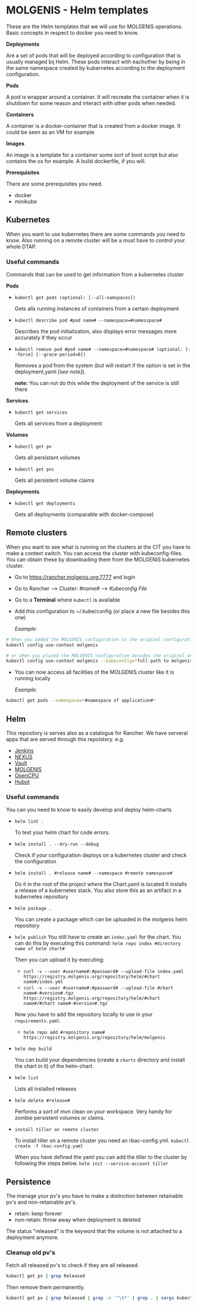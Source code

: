 # MOLGENIS - Helm templates

These are the Helm templates that we will use for MOLGENIS operations. Basic concepts in respect to docker you need to know.

**Deployments**

Are a set of pods that will be deployed according to configuration that is usually managed bij Helm. These pods interact with eachother by being in the same namespace created by kubernetes according to the deployment configuration. 

**Pods**

A pod is wrapper around a container. It will recreate the container when it is shutdown for some reason and interact with other pods when needed.

**Containers**

A container is a docker-container that is created from a docker image. It could be seen as an VM for example

**Images**

An image is a template for a container some sort of boot script but also contains the os for example. A build dockerfile, if you will.

**Prerequisites**

There are some prerequisites you need.

- docker
- minikube
 
## Kubernetes

When you want to use kubernetes there are some commands you need to know. Also running on a remote cluster will be a must have to control your whole DTAP.

### Useful commands

Commands that can be used to get information from a kubernetes cluster

**Pods**

- ```kubectl get pods (optional: [--all-namspaces])```
  
  Gets alls running instances of containers from a certain deployment

- ```kubectl describe pod #pod name# --namespace=#namesspace#```

  Describes the pod initialization, also displays error messages more accurately if they occur

- ```kubectl remove pod #pod name# --namespace=#namespace# (optional: [--force] [--grace-period=0])```

  Removes a pod from the system (but will restart if the option is set in the deployment,yaml *[see note]*). 
  
  **note:** You can not do this while the deployment of the service is still there

**Services**

- ```kubectl get services```

  Gets all services from a deployment

**Volumes**
  
- ```kubectl get pv```
  
  Gets all persistant volumes
- ```kubectl get pvc```
  
  Gets all persistent volume claims

**Deployments**

- ```kubectl get deployments```
  
  Gets all deployments (comparable with docker-compose)
    

## Remote clusters

When you want to see what is running on the clusters at the CIT you have to make a context switch.
You can access the cluster with kubeconfig-files. You can obtain these by downloading them from the 
MOLGENIS kubernetes cluster.

- Go to https://rancher.molgenis.org:7777 and login
- Go to Rancher --> Cluster: *#name#* --> *Kubeconfig File*
- Go to a **Terminal** where ```kubectl``` is available
- Add this configuration to ~/.kube/config (or place a new file besides this one)
  
  *Example*: 
```bash
# When you added the MOLGENIS configuration to the original configuration
kubectl config use-context molgenis

# or when you placed the MOLGENIS configuration besides the original one
kubectl config use-context molgenis --kubeconfig=*full path to molgenis config*
```
- You can now access all facilities of the MOLGENIS cluster like it is running locally
  
  *Example:*
```bash
kubectl get pods --namespace=*#namespace of application#*
```

## Helm

This repository is serves also as a catalogue for Rancher. We have serveral apps that are served through this repoistory. e.g.

- [Jenkins](charts/molgenis-jenkins/README.md)
- [NEXUS](charts/molgenis-nexus/README.md)
- [Vault](charts/molgenis-vault/README.md)
- [MOLGENIS](charts/molgenis/README.md)
- [OpenCPU](charts/molgenis-opencpu/README.md)
- [Hubot](chart/molgenis-hubot/README.md)

### Useful commands
You can you need to know to easily develop and deploy helm-charts

- ```helm lint .```

  To test your helm chart for code errors.

- ```helm install . --dry-run --debug```

  Check if your configuration deploys on a kubernetes cluster and check the configuration

- ```helm install . #release name# --namespace #remote namespace#```
  
  Do it in the root of the project where the Chart.yaml is located
  It installs a release of a kubernetes stack. You also store this as an artifact in a kubernetes repository
- ```helm package .```
  
  You can create a package which can be uploaded in the molgenis helm repository
  
- ```helm publish```
  You still have to create an ```index.yaml``` for the chart. You can do this by executing this command: ```helm repo index #directory name of helm chart#```
  
  Then you can upload it by executing:
  
  - ```curl -v --user #username#:#password# --upload-file index.yaml  https://registry.molgenis.org/repository/helm/#chart name#/index.yml```
  - ```curl -v --user #username#:#password# --upload-file #chart name#-#version#.tgz https://registry.molgenis.org/repository/helm/#chart name#/#chart name#-#version#.tgz```
  
  Now you have to add the repository locally to use in your ```requirements.yaml```.
  
  - ```helm repo add #repository name# https://registry.molgenis.org/repository/helm/molgenis```

- ```helm dep build```
  
  You can build your dependencies (create a ```charts``` directory and install the chart in it) of the helm-chart. 

- ```helm list```
  
  Lists all installed releases
- ```helm delete #release#```
  
  Performs a sort of mvn clean on your workspace. Very handy for zombie persistent volumes or claims.

- ```install tiller on remote cluster```

  To install tiller on a remote cluster you need an rbac-config.yml.
  ```kubectl create -f rbac-config.yaml```

  When you have defined the yaml you can add the tiller to the cluster by following the steps below.
  ```helm init --service-account tiller```  

## Persistence
The manage your pv's you have to make a distinction between retainable pv's and non-retainable pv's.

- retain: keep forever
- non-retain: throw away when deployment is deleted

The status "released" is the keyword that the volume is not attached to a deployment anymore.  
  
### Cleanup old pv's

Fetch all released pv's to check if they are all released.

```bash
kubectl get pv | grep Released
```  

Then remove them permanently.

```bash
kubectl get pv | grep Released | grep -o '^\S*' | grep . | xargs kubectl delete pv
```

